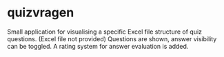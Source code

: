 # quizvragen

Small application for visualising a specific Excel file structure of quiz questions. (Excel file not provided)
Questions are shown, answer visibility can be toggled.
A rating system for answer evaluation is added.
